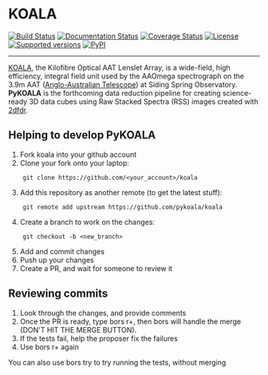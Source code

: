 # KOALA
[![Build Status](https://travis-ci.com/pykoala/koala.svg?branch=master)](https://travis-ci.com/pykoala/koala)
[![Documentation Status](https://readthedocs.org/projects/pykoala/badge/?version=latest)](https://pykoala.readthedocs.io/en/latest/?badge=latest)
[![Coverage Status](https://codecov.io/github/pykoala/koala/coverage.svg?branch=master)](https://codecov.io/github/pykoala/koala?branch=master)
[![License](https://img.shields.io/pypi/l/pykoala-ifs.svg)](https://pypi.python.org/pypi/pykoala-ifs/)
[![Supported versions](https://img.shields.io/pypi/pyversions/pykoala-ifs.svg)](https://pypi.python.org/pypi/pykoala-ifs/)
[![PyPI](https://img.shields.io/pypi/status/pykoala-ifs.svg)](https://pypi.python.org/pypi/pykoala-ifs/)

---------------------------------------------

[KOALA][koala_website], the Kilofibre Optical AAT Lenslet Array, is a wide-field, high efficiency, integral field unit used by the 
AAOmega spectrograph on the 3.9m AAT ([Anglo-Australian Telescope][aat_website]) at Siding Spring Observatory. **PyKOALA** is the forthcoming data reduction pipeline for 
creating science-ready 3D data cubes using Raw Stacked Spectra (RSS) images created with [2dfdr][2dfdr_website].

[koala_website]: https://aat.anu.edu.au/science/instruments/current/koala/overview
[aat_website]: https://www.aao.gov.au/about-us/AAT
[2dfdr_website]: https://aat.anu.edu.au/science/instruments/current/AAOmega/reduction

Helping to develop PyKOALA 
---------------------------------------------
1. Fork koala into your github account
2. Clone your fork onto your laptop:
```
    git clone https://github.com/<your_account>/koala
```
3. Add this repository as another remote (to get the latest stuff):
```
    git remote add upstream https://github.com/pykoala/koala
```
4. Create a branch to work on the changes:
```
    git checkout -b <new_branch>
```
5. Add and commit changes
6. Push up your changes
7. Create a PR, and wait for someone to review it

Reviewing commits
---------------------------------------------
1. Look through the changes, and provide comments
2. Once the PR is ready, type bors r+, then bors will handle the merge (DON'T
   HIT THE MERGE BUTTON).
3. If the tests fail, help the proposer fix the failures
4. Use bors r+ again

You can also use bors try to try running the tests, without merging

<!---[![Version](https://img.shields.io/pypi/v/pykoala-ifs.svg)](https://pypi.python.org/pypi/pykoala-ifs/) --->
<!---[![Wheel](https://img.shields.io/pypi/wheel/pykoala-ifs.svg)](https://pypi.python.org/pypi/pykoala-ifs/) --->
<!---[![Format](https://img.shields.io/pypi/format/pykoala-ifs.svg)](https://pypi.python.org/pypi/pykoala-ifs/) --->
<!---[![Supported implemntations](https://img.shields.io/pypi/implementation/pykoala-ifs.svg)](https://pypi.python.org/pypi/pykoala-ifs/)--->
